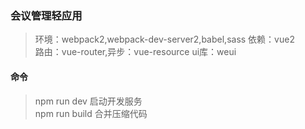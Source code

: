 ### 会议管理轻应用
> 环境：webpack2,webpack-dev-server2,babel,sass
> 依赖：vue2   
> 路由：vue-router,异步：vue-resource
> ui库：weui
#### 命令
> npm run dev 启动开发服务  
> npm run build 合并压缩代码   